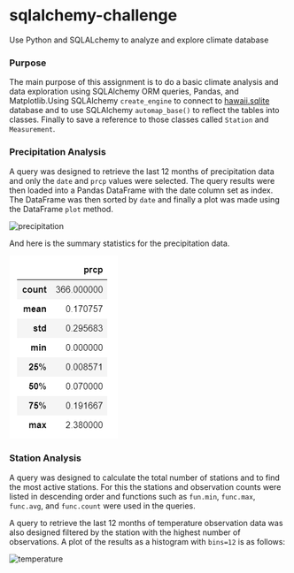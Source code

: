 # sqlalchemy-challenge

Use Python and SQLALchemy to analyze and explore climate database


### Purpose

The main purpose of this assignment is to do a basic climate analysis and data exploration using SQLAlchemy ORM queries, Pandas, and Matplotlib.Using SQLAlchemy `create_engine` to connect to [hawaii.sqlite](Resources/hawaii.sqlite) database and to use SQLAlchemy `automap_base()` to reflect the tables into classes. Finally to save a reference to those classes called `Station` and `Measurement`.


### Precipitation Analysis

A query was designed to retrieve the last 12 months of precipitation data and only the `date` and `prcp` values were selected. The query results were then loaded into a Pandas DataFrame with the date column set as index. The DataFrame was then sorted by `date` and finally a plot was made using the DataFrame `plot` method.

![precipitation](https://github.com/Anumala89/sqlalchemy-climate-analysis-exploration/blob/main/Graphs/Precipitation_Bargraph.png)

And here is the summary statistics for the precipitation data.

![summary](Graphs/statistics_summary.png)


### Station Analysis

A query was designed to calculate the total number of stations and to find the most active stations. For this the stations and observation counts were listed in descending order and functions such as `fun.min`, `func.max`, `func.avg`, and `func.count` were used in the queries. 

A query to retrieve the last 12 months of temperature observation data was also designed filtered by the station with the highest number of observations. A plot of the results as a histogram with `bins=12` is as follows:

![temperature](https://github.com/Anumala89/sqlalchemy-climate-analysis-exploration/blob/main/Graphs/Temperature_Histogram.png)